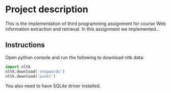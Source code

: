 # Project description
This is the implementation of third programming assignment for course Web information extraction and retrieval. In this 
assignment we implemented...

## Instructions
Open python console and run the following to download nltk data:
```python
import nltk
nltk.download('stopwords')
nltk.download('punkt')
```

You also need to have SQLite driver installed.